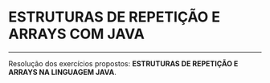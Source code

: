 # ESTRUTURAS DE REPETIÇÃO E ARRAYS COM JAVA
---
 Resolução dos exercícios propostos: **ESTRUTURAS DE REPETIÇÃO E ARRAYS NA LINGUAGEM JAVA**.
